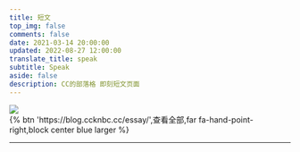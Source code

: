 ```yaml
---
title: 短文
top_img: false
comments: false
date: 2021-03-14 20:00:00
updated: 2022-08-27 12:00:00
translate_title: speak
subtitle: Speak
aside: false
description: CC的部落格 即刻短文页面
---
```

<!-- CSS -->
<link rel="stylesheet" href="https://cdn.jsdmirror.cn/npm/@waline/client/dist/waline.css"/>
<link rel="stylesheet" href="https://cdn.jsdmirror.cn/npm/@waline/client/dist/waline-meta.css"/>
<link rel="stylesheet" href="https://cdn.jsdmirror.cn/npm/highlight.js/styles/atom-one-dark.min.css" />
<div class='content'>
  <img src='https://bu.dusays.com/2022/05/01/626e88f349943.gif'/>
</div>
{% btn 'https://blog.ccknbc.cc/essay/',查看全部,far fa-hand-point-right,block center blue larger %}
<hr />
<div class='ispeak-comment js-pjax'></div>
<!-- JS -->
<script src="https://cdn.jsdmirror.cn/npm/marked/marked.min.js"></script>
<script src="https://cdn.jsdmirror.cn/npm/highlight.js/highlight.min.js"></script>
<script>
  const searchParams = new URLSearchParams(window.location.search);
  const speakId = searchParams.get('q');
  const path = window.location.pathname;
  const apiURL = 'https://kkapi.ccknbc.cc/api/ispeak';
  const markedRender = (body, loading_img='https://bu.dusays.com/2022/05/01/626e88f349943.gif') => {
    const renderer = {
      image(href, title, text) {
        return `<a href="${href}" target="_blank" data-fancybox="group" class="fancybox">
            <img speak-src="${href}" src=${loading_img} alt='${text}'>
            </a>`
      }
    }
    marked.setOptions({
      renderer: new marked.Renderer(),
      highlight: function (code) {
        if (hljs) {
          return hljs.highlightAuto(code).value
        } else {
          return code
        }
      },
      pedantic: false,
      gfm: true,
      tables: true,
      breaks: true,
      sanitize: false,
      smartLists: true,
      smartypants: false,
      xhtml: false
    })
    marked.use({ renderer })
    return marked.parse(body)
  }
  fetch(`${apiURL}/get/${speakId}`)
  .then(response => response.json())
  .then(res => {
    const data = res.data;
    if(data){
      const {title,content} = data;
      const contentSub = content.substring(0, 30);
      document.querySelector('.content').innerHTML = markedRender(content);
      if(title){
        document.title = title;
      }
      import("https://cdn.jsdmirror.cn/npm/@waline/client/dist/waline.js").then((Waline) => {
        Waline.init({
        el: '.ispeak-comment',
        path: path + '?q=' + speakId,
        pageTitle: title || contentSub,
        site: 'CC的部落格 即刻短文',
        useBackendConf: true,
        serverURL: 'https://waline.ccknbc.cc',
        pageSize: 10,
        requiredMeta: ["nick", "mail"],
        login: 'force',
        dark: 'html[data-theme="dark"]',
        imageUploader: function (file) {
          let formData = new FormData();
          let headers = new Headers();
          formData.append("file", file);
          formData.append("album_id", "10");
          formData.append("permission", "0");
          headers.append("Authorization", "Bearer 24|o8Crl5y0oK3luyUs17fBxDtAcevk1iiLHVFMNjpA");
          headers.append("Accept", "application/json");
          return fetch("https://wmimg.com/api/v1/upload", {
            method: "POST",
            headers: headers,
            body: formData,
          })
            .then((resp) => resp.json())
            .then((resp) => resp.data.links.url);
          },
        turnstileKey: '0x4AAAAAAAECBl27OB5SZrQT',
        emoji:
          [
            "https://cdn.jsdmirror.cn/npm/sticker-heo/Sticker-100/",
            // "https://cdn.jsdmirror.cn/npm/telegram-gif/Telegram-Gif/",
            // "https://cdn.jsdmirror.cn/npm/@waline/emojis/tw-emoji/"
          ]
        })
      }).catch(error => console.error('Waline加载失败', error));
    }
  });
</script>
